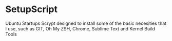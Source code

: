 # SetupScript
Ubuntu Startups Scrypt designed to install some of the basic necesities that I use, such as GIT, Oh My ZSH, Chrome, Sublime Text and Kernel Build Tools
